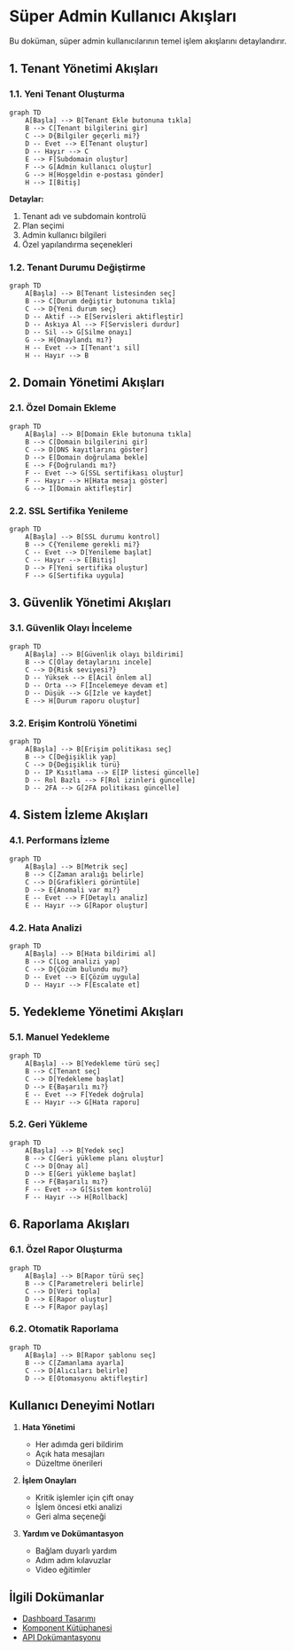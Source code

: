 # Süper Admin Kullanıcı Akışları

Bu doküman, süper admin kullanıcılarının temel işlem akışlarını detaylandırır.

## 1. Tenant Yönetimi Akışları

### 1.1. Yeni Tenant Oluşturma

```mermaid
graph TD
    A[Başla] --> B[Tenant Ekle butonuna tıkla]
    B --> C[Tenant bilgilerini gir]
    C --> D{Bilgiler geçerli mi?}
    D -- Evet --> E[Tenant oluştur]
    D -- Hayır --> C
    E --> F[Subdomain oluştur]
    F --> G[Admin kullanıcı oluştur]
    G --> H[Hoşgeldin e-postası gönder]
    H --> I[Bitiş]
```

**Detaylar:**

1. Tenant adı ve subdomain kontrolü
2. Plan seçimi
3. Admin kullanıcı bilgileri
4. Özel yapılandırma seçenekleri

### 1.2. Tenant Durumu Değiştirme

```mermaid
graph TD
    A[Başla] --> B[Tenant listesinden seç]
    B --> C[Durum değiştir butonuna tıkla]
    C --> D{Yeni durum seç}
    D -- Aktif --> E[Servisleri aktifleştir]
    D -- Askıya Al --> F[Servisleri durdur]
    D -- Sil --> G[Silme onayı]
    G --> H{Onaylandı mı?}
    H -- Evet --> I[Tenant'ı sil]
    H -- Hayır --> B
```

## 2. Domain Yönetimi Akışları

### 2.1. Özel Domain Ekleme

```mermaid
graph TD
    A[Başla] --> B[Domain Ekle butonuna tıkla]
    B --> C[Domain bilgilerini gir]
    C --> D[DNS kayıtlarını göster]
    D --> E[Domain doğrulama bekle]
    E --> F{Doğrulandı mı?}
    F -- Evet --> G[SSL sertifikası oluştur]
    F -- Hayır --> H[Hata mesajı göster]
    G --> I[Domain aktifleştir]
```

### 2.2. SSL Sertifika Yenileme

```mermaid
graph TD
    A[Başla] --> B[SSL durumu kontrol]
    B --> C{Yenileme gerekli mi?}
    C -- Evet --> D[Yenileme başlat]
    C -- Hayır --> E[Bitiş]
    D --> F[Yeni sertifika oluştur]
    F --> G[Sertifika uygula]
```

## 3. Güvenlik Yönetimi Akışları

### 3.1. Güvenlik Olayı İnceleme

```mermaid
graph TD
    A[Başla] --> B[Güvenlik olayı bildirimi]
    B --> C[Olay detaylarını incele]
    C --> D{Risk seviyesi?}
    D -- Yüksek --> E[Acil önlem al]
    D -- Orta --> F[İncelemeye devam et]
    D -- Düşük --> G[İzle ve kaydet]
    E --> H[Durum raporu oluştur]
```

### 3.2. Erişim Kontrolü Yönetimi

```mermaid
graph TD
    A[Başla] --> B[Erişim politikası seç]
    B --> C[Değişiklik yap]
    C --> D{Değişiklik türü}
    D -- IP Kısıtlama --> E[IP listesi güncelle]
    D -- Rol Bazlı --> F[Rol izinleri güncelle]
    D -- 2FA --> G[2FA politikası güncelle]
```

## 4. Sistem İzleme Akışları

### 4.1. Performans İzleme

```mermaid
graph TD
    A[Başla] --> B[Metrik seç]
    B --> C[Zaman aralığı belirle]
    C --> D[Grafikleri görüntüle]
    D --> E{Anomali var mı?}
    E -- Evet --> F[Detaylı analiz]
    E -- Hayır --> G[Rapor oluştur]
```

### 4.2. Hata Analizi

```mermaid
graph TD
    A[Başla] --> B[Hata bildirimi al]
    B --> C[Log analizi yap]
    C --> D{Çözüm bulundu mu?}
    D -- Evet --> E[Çözüm uygula]
    D -- Hayır --> F[Escalate et]
```

## 5. Yedekleme Yönetimi Akışları

### 5.1. Manuel Yedekleme

```mermaid
graph TD
    A[Başla] --> B[Yedekleme türü seç]
    B --> C[Tenant seç]
    C --> D[Yedekleme başlat]
    D --> E{Başarılı mı?}
    E -- Evet --> F[Yedek doğrula]
    E -- Hayır --> G[Hata raporu]
```

### 5.2. Geri Yükleme

```mermaid
graph TD
    A[Başla] --> B[Yedek seç]
    B --> C[Geri yükleme planı oluştur]
    C --> D[Onay al]
    D --> E[Geri yükleme başlat]
    E --> F{Başarılı mı?}
    F -- Evet --> G[Sistem kontrolü]
    F -- Hayır --> H[Rollback]
```

## 6. Raporlama Akışları

### 6.1. Özel Rapor Oluşturma

```mermaid
graph TD
    A[Başla] --> B[Rapor türü seç]
    B --> C[Parametreleri belirle]
    C --> D[Veri topla]
    D --> E[Rapor oluştur]
    E --> F[Rapor paylaş]
```

### 6.2. Otomatik Raporlama

```mermaid
graph TD
    A[Başla] --> B[Rapor şablonu seç]
    B --> C[Zamanlama ayarla]
    C --> D[Alıcıları belirle]
    D --> E[Otomasyonu aktifleştir]
```

## Kullanıcı Deneyimi Notları

1. **Hata Yönetimi**
   - Her adımda geri bildirim
   - Açık hata mesajları
   - Düzeltme önerileri

2. **İşlem Onayları**
   - Kritik işlemler için çift onay
   - İşlem öncesi etki analizi
   - Geri alma seçeneği

3. **Yardım ve Dokümantasyon**
   - Bağlam duyarlı yardım
   - Adım adım kılavuzlar
   - Video eğitimler

## İlgili Dokümanlar

- [Dashboard Tasarımı](../layouts/super-admin/dashboard.md)
- [Komponent Kütüphanesi](../../components/README.md)
- [API Dokümantasyonu](../../api/super-admin-api.md)
